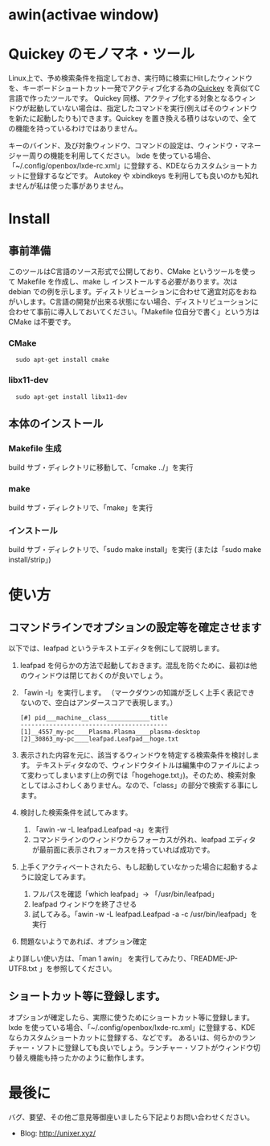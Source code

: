 awin(activae window)
==========

# Quickey のモノマネ・ツール
Linux上で、予め検索条件を指定しておき、実行時に検索にHitしたウィンドウを、キーボードショートカット一発でアクティブ化する為の[Quickey](https://github.com/m-yamashita/quickey.py) を真似てC言語で作ったツールです。
Quickey 同様、アクティブ化する対象となるウィンドウが起動していない場合は、指定したコマンドを実行(例えばそのウィンドウを新たに起動したりも)できます。Quickey を置き換える積りはないので、全ての機能を持っているわけではありません。

キーのバインド、及び対象ウィンドウ、コマンドの設定は、ウィンドウ・マネージャー周りの機能を利用してください。
lxde を使っている場合、「~/.config/openbox/lxde-rc.xml」に登録する、KDEならカスタムショートカットに登録するなどです。
Autokey や xbindkeys を利用しても良いのかも知れませんが私は使った事がありません。


# Install

## 事前準備

このツールはC言語のソース形式で公開しており、CMake というツールを使って Makefile を作成し、make し インストールする必要があります。次は debian での例を示します。ディストリビューションに合わせて適宜対応をおねがいします。C言語の開発が出来る状態にない場合、ディストリビューションに合わせて事前に導入しておいてください。「Makefile 位自分で書く」という方は CMake は不要です。

### CMake
      sudo apt-get install cmake
  

### libx11-dev
      sudo apt-get install libx11-dev


## 本体のインストール

### Makefile 生成

build サブ・ディレクトリに移動して、「cmake ../」を実行


### make

build サブ・ディレクトリで、「make」を実行


### インストール

build サブ・ディレクトリで、「sudo make install」を実行
(または「sudo make install/strip」) 



# 使い方

## コマンドラインでオプションの設定等を確定させます
以下では、leafpad というテキストエディタを例にして説明します。

1. leafpad を何らかの方法で起動しておきます。混乱を防ぐために、最初は他のウィンドウは閉じておくのが良いでしょう。

2. 「awin -l」を実行します。
    （マークダウンの知識が乏しく上手く表記できないので、空白はアンダースコアで表現します。）

      `[#] pid___machine__class____________title`<br>
      `-----------------------------------------`<br>
      `[1]__4557_my-pc____Plasma.Plasma____plasma-desktop`<br>
      `[2]_30863_my-pc____leafpad.Leafpad__hoge.txt`<br>

3. 表示された内容を元に、該当するウィンドウを特定する検索条件を検討します。
   テキストディタなので、ウィンドウタイトルは編集中のファイルによって変わってしまいます(上の例では「hogehoge.txt」)。そのため、検索対象としてはふさわしくありません。なので、「class」の部分で検索する事にします。

4. 検討した検索条件を試してみます。
    1. 「awin -w -L leafpad.Leafpad -a」を実行
    2. コマンドラインのウィンドウからフォーカスが外れ、leafpad エディタが最前面に表示されフォーカスを持っていれば成功です。

5. 上手くアクティベートされたら、もし起動していなかった場合に起動するように設定してみます。
    1. フルパスを確認「which leafpad」-> 「/usr/bin/leafpad」
    2. leafpad ウィンドウを終了させる
    3. 試してみる。「awin -w -L leafpad.Leafpad -a -c /usr/bin/leafpad」を実行

6. 問題ないようであれば、オプション確定

より詳しい使い方は、「man 1 awin」 を実行してみたり、「README-JP-UTF8.txt 」を参照してください。

## ショートカット等に登録します。
オプションが確定したら、実際に使うためにショートカット等に登録します。
lxde を使っている場合、「~/.config/openbox/lxde-rc.xml」に登録する、KDE ならカスタムショートカットに登録する、などです。
あるいは、何らかのランチャー・ソフトに登録しても良いでしょう。ランチャー・ソフトがウィンドウ切り替え機能も持ったかのように動作します。


# 最後に

バグ、要望、その他ご意見等御座いましたら下記よりお問い合わせください。

- Blog: http://unixer.xyz/
